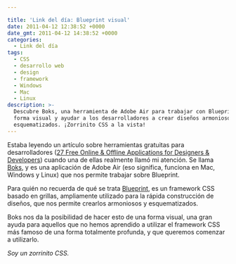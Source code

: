 ```yaml
---

title: 'Link del día: Blueprint visual'
date: 2011-04-12 12:38:52 +0000
date_gmt: 2011-04-12 14:38:52 +0000
categories:
  - Link del día
tags:
  - CSS
  - desarrollo web
  - design
  - framework
  - Windows
  - Mac
  - Linux
description: >-
  Descubre Boks, una herramienta de Adobe Air para trabajar con Blueprint CSS de
  forma visual y ayudar a los desarrolladores a crear diseños armoniosos y
  esquematizados. ¡Zorrinito CSS a la vista!
---
```




Estaba leyendo un artículo sobre herramientas gratuitas para desarrolladores ([27 Free Online &amp; Offline Applications for Designers &amp; Developers](http://www.onextrapixel.com/2011/04/08/27-free-online-offline-applications-for-designers-developers/)) cuando una de ellas realmente llamó mi atención. Se llama [Boks](http://toki-woki.net/p/Boks/), y es una aplicación de Adobe Air (eso significa, funciona en Mac, Windows y Linux) que nos permite trabajar sobre Blueprint.

Para quién no recuerda de qué se trata [Blueprint](http://www.blueprintcss.org/), es un framework CSS basado en grillas, ampliamente utilizado para la rápida construcción de diseños, que nos permite crearlos armoniosos y esquematizados.

Boks nos da la posibilidad de hacer esto de una forma visual, una gran ayuda para aquellos que no hemos aprendido a utilizar el framework CSS más famoso de una forma totalmente profunda, y que queremos comenzar a utilizarlo.

_Soy un zorrinito CSS._
